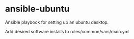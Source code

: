 ansible-ubuntu
==============

Ansible playbook for setting up an ubuntu desktop.

Add desired software installs to roles/common/vars/main.yml

